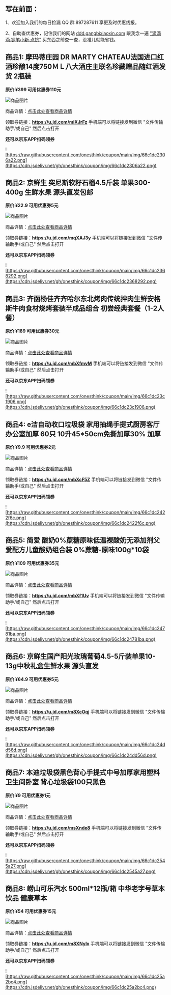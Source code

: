 ## 写在前面：

1、欢迎加入我们的每日捡漏 QQ 群:897287611 享更及时优惠线报。

2、自助查优惠券，记住我们的网站 [ddd.gangbixiaoxin.com](https://ddd.gangbixiaoxin.com) 跟我念一遍 ["滴滴滴.钢笔小新.点抗"](https://ddd.gangbixiaoxin.com) 买东西之前查一查，没准儿就能省钱。

## 商品1: 摩玛蒂庄园 DR MARTY CHATEAU法国进口红酒珍酿14度750ＭＬ八大酒庄主联名珍藏赠品随红酒发货 2瓶装

**原价 ¥399 可用优惠券110元**

![商品图片](http://img14.360buyimg.com/n1/jfs/t1/231887/25/25244/163006/66b821f7F72b8d492/b4fdca9cd2109b4c.jpg)

商品详情：[点击此处查看商品详情](https://union-click.jd.com/jdc?e=1003156031&amp;p=JF8BAdMJK1olXwICUFZYDEwVAV8IGlsVXgUHUV5dCEofAF9MRANLAjZbERscSkAJHTRQRA1CCVkdDwtCWhVLHTdNTwcKBENeCVAfUg8bVip0XQFLHl97KwUYWxZNfDx3XjJrP1FUOlwFVjdSYypNSwRwIA97PSkYblxXDxtxazliPlNAIzc9ajx0YCt-YiNNOWVQEigvUix1Aj1Obz5mK2FYIBcqUEp-YSZsWyxnB2FgHV8bfjJrahhRfAxhJG5gIBciTD9uVT9zfCcTOE5hIjkCViNFZRBxbD9iHWVrLDgqazRXYydociJxPQFiHCI0aBJ8Rxhqcz12FGYHIxYpbjx1YDN_Yit2KWVxFypfXhMnADh9QANcPXVhUUQ6XTZeRRN4aAtLCwoOZF9tC0oXBGYOHF0cWDYyVF5tSSUXBWcAHFwXWzYDZF5bC0kfCm4BG10WXgIyVFZaOJy6u7qCqo6d5NKc3Inkr56ev7uWk2slbQUyVF9cCksTBG4KG2slXQUyV24DZkpEBjgPGVxGM1tJHwcDCUtHbWwIElISWQcEZFxcCUkVM184Th5pG1xcFwckdxBSUDJSZAhqGG98NgkLZklPXRNNex5QDVlnKVckYTxSZV8IKw)

领取券链接：**https://u.jd.com/miXJrFz** 手机端可以将链接发到微信 "文件传输助手/或自己" 然后点击打开

**还可以京东APP扫码领券**

![https://raw.githubusercontent.com/onesthink/coupon/main/img/66c1dc2306a22.png](https://cdn.jsdelivr.net/gh/onesthink/coupon/img/66c1dc2306a22.png)

## 商品2: 京鲜生 突尼斯软籽石榴4.5斤装 单果300-400g 生鲜水果 源头直发包邮

**原价 ¥22.9 可用优惠券5元**

![商品图片](http://img14.360buyimg.com/n1/jfs/t1/2861/19/24982/112748/66bb18e7Ffa7ddf89/9470f23358145abc.jpg)

商品详情：[点击此处查看商品详情](https://union-click.jd.com/jdc?e=1003156031&amp;p=JF8BAZ4JK1olXDYCVV9cCE4QAmgAElglGVlaCgFtUQ5SQi0DBUVOBVlUAwoCFxBCHD1WR0VNGFJeSwcYVBYZQTVMFyFmCU9BIAg7CQxoBxsNGzNFBnhgNFoKciUVeRJJaDpzJFNcHRUtShl3B20fW1dhJHZnIy0-SDwVcwhxeFtXJXNmPTwHdElhYWd6eQIUGXJ3LDs_CTdcYA0AbD9hNQR1JlYkahJFBg9xfzJuPmVcIFwtbj90Vit8byxICH9DFyo4YyBwZBMLYyJhP3JbPxspCi9wdCZjTGtJVVlkCVkeCigfVyhgUjpxXFh5XAELBEcnAl8LGlsSVAAFUldYOHsXA19edVsUXAcHU1deD04nAl8IHVgXVQ8DXV5UDEoVM28AHGvC8L7X3u-IgPLDneffovzA1LrWytZtOHsUM28JGlkVWQEDVl5tOEsUM2w4RTUUDgAAVFtaDCVKSCRRRVsUH2gBVFtaDkwfBF8KGloXXzYyZCQuXAJUdzluGhxqWXIHVDYNUzV1Y2tfYTUXJ3tDJz87cR5JSiR4WQl1WQQyVG4)

领取券链接：**https://u.jd.com/mqXAJ3y** 手机端可以将链接发到微信 "文件传输助手/或自己" 然后点击打开

**还可以京东APP扫码领券**

![https://raw.githubusercontent.com/onesthink/coupon/main/img/66c1dc2368292.png](https://cdn.jsdelivr.net/gh/onesthink/coupon/img/66c1dc2368292.png)

## 商品3: 齐函杨佳齐齐哈尔东北烤肉传统拌肉生鲜安格斯牛肉食材烧烤套装半成品组合 初尝经典套餐（1-2人餐）

**原价 ¥189 可用优惠券30元**

![商品图片](http://img14.360buyimg.com/n1/jfs/t1/3724/13/22858/222721/66b3075cF2d28714b/1529863109634748.jpg)

商品详情：[点击此处查看商品详情](https://union-click.jd.com/jdc?e=1003156031&amp;p=JF8BAa0JK1olXwICUFtcDEgWAl8IGlsVXgcCUFZYC0IUBl9MRANLAjZbERscSkAJHTRQRA1CCVkdDwtCWhVLHTdNTwcKBENeCVAfUg8bUWlIWFJvA2Z5DTtdaBBkVA1NXCBPHGNZOlxfDy8Rai1fcz9iLwdGVDcKAFxXDxtxazliPlNGICc5WD9kVjN8GTtNOWJqEigvVTt1AhNObBBlPmFbPBcqakpEYSZ4Wy1nAH9gHSYbfBRsdRt8eAxhJG5hIy02VD1-ewtzfSdrCllmMToEeABxSwdQbDhyA3EAIDgpayhXdG58D1lgbVpcJjcoTjhcYzJyUFlOGFthAigGex0bD18JK1gUXQELUllbAU4nM28IKxp7XQIGVFhVDUonAl8IHVgXVQ8DXV1dDUoTM28AHGvC8L7X3u-IgPLDneffovzA1LrWytZtOHsUM28JGlkVWQEDVl5tOEsUM2w4RTUUDgABVlkKXCVKSCRRRVkdVGgBV19UD00fBF8KGloXXzYyZAxbSAgeeTFoYAJwXWZZJwk_TQxsWS5tQDUXXwFmUjcfXyNzdB0JX1t8Cg4yVG4)

领取券链接：**https://u.jd.com/mbXfmvM** 手机端可以将链接发到微信 "文件传输助手/或自己" 然后点击打开

**还可以京东APP扫码领券**

![https://raw.githubusercontent.com/onesthink/coupon/main/img/66c1dc23c1906.png](https://cdn.jsdelivr.net/gh/onesthink/coupon/img/66c1dc23c1906.png)

## 商品4: e洁自动收口垃圾袋 家用抽绳手提式厨房客厅办公室加厚 60只 10升45*50cm免撕加厚30% 加厚

**原价 ¥9.9 可用优惠券2元**

![商品图片](http://img14.360buyimg.com/n1/jfs/t1/43332/18/22372/92359/66989032Fe76b2fc8/bac78b54d76fb267.jpg)

商品详情：[点击此处查看商品详情](https://union-click.jd.com/jdc?e=1003156031&amp;p=JF8BAdEJK1olXwICUFhUCUwUCl8IGloTXQcGVllfAE4RAl9MRANLAjZbERscSkAJHTRQRA1CCVkdDwtCWhVLHTdNTwcKBENeCVAfUg8bBD17Qh0WI3lqKj0-STJqQixKEg0TNkRKOlwUWhBFdg5WRw1nPV5eJikYDFxXDxtxaz5hFGVGIychbzxeSi9_RCtNOWVyEj0VVT11ShdOexBmJGFbPBcqQEp1YW5oWyx3AHFgHTobfDlzZxtBaAxhJG5gIwcIVz1-ZwtzfCcTOE5hIjkCViNFZRNqbC99VXJdJDgqQTxVYB1ociJ2XVhiHDkvfyhwRhhQZzh1KVNGIyclbT91YDN_cgF3Kk9xFSpfaBMnQixbZBtVAFlnNw4BXwpkajFxfVNgGwoOZF9tC0oXBGYOHF0cWDYyVF5tSSUXA2wKHF4lXDYCUl1fAEIWCmwKGlwcbQYKU26KpfPCid7dk-LBw47V7fmIgffDnec4K2sWbQYDVVxdDEwWAW84K1sWbQUyCjBcW00fADpYHDVIFk1bClsGUyUUAG4BHFwWVTYAVV9fCnsnM2haaAJTXnh9PCA-awpufi5LWVJDW21AHDBfQRlMURppRQdDL2ZaCCwqTU8nA18)

领取券链接：**https://u.jd.com/mbXcF5Z** 手机端可以将链接发到微信 "文件传输助手/或自己" 然后点击打开

**还可以京东APP扫码领券**

![https://raw.githubusercontent.com/onesthink/coupon/main/img/66c1dc2422f6c.png](https://cdn.jsdelivr.net/gh/onesthink/coupon/img/66c1dc2422f6c.png)

## 商品5: 简爱 酸奶0%蔗糖原味低温裸酸奶无添加剂父爱配方儿童酸奶组合装 0%蔗糖-原味100g*10袋

**原价 ¥109 可用优惠券35元**

![商品图片](http://img14.360buyimg.com/n1/jfs/t1/84302/6/26315/106283/66bd4dc8Fac358060/acc68a736e595524.jpg)

商品详情：[点击此处查看商品详情](https://union-click.jd.com/jdc?e=1003156031&amp;p=JF8BAdsJK1olXwICVlxaC0gXBF8IGlsUWA4BVFxZC0geBV9MRANLAjZbERscSkAJHTRQRA1CCVkdDwtCWhVLHTdNTwcKBENeCVAfUg8bCjhwaF8TLll2PFZafhhyAxpeRTIRP1FSOlwHVTRAfRANYQMUIGQFNApVQVxXDxtxazliLnFdIFwpaD90Vi1-cglNOWVEEj4FUhh1AgdObz5lP2FYNBc-akpHYSZsWy93B1ZgHSYbfElgcxt8aAxhJG5hIwc2SjxuZwlzfCcTOE5hIjkCViNFZRNsbDgVHHB7JDgqbChWYxZwcixPKlhiVi44fzhkRAxxQThhLgZFNAElbD9lYCh8cg13Kk9XCylfaC9sY3sKbk8XKDZWCiomcDFwAAxeSyBuH2Z-Cx8aTSlnD2M4GmsWXAYFXVhaDkISM18IG2tUMwYDVV5aDUgXM244G10WXw4LVVdeDUMSBl8IE1wliqu6gdTs3cOu1_GAzOKyiI--gMDVOHsnAF8IGloXXQIFVVxdOHsXAF8LKwV7XFUFUQpcCht5XiRDQgURFkFsV15ZDkkRAmw4GVoUXwQyZG5UXzNkB2l7RC99VQF0BztdfR1JamtqTAt7X1xfKwkjd05tW251eVx1CQ5LZF5t)

领取券链接：**https://u.jd.com/mbXf1Uv** 手机端可以将链接发到微信 "文件传输助手/或自己" 然后点击打开

**还可以京东APP扫码领券**

![https://raw.githubusercontent.com/onesthink/coupon/main/img/66c1dc24781ba.png](https://cdn.jsdelivr.net/gh/onesthink/coupon/img/66c1dc24781ba.png)

## 商品6: 京鲜生国产阳光玫瑰葡萄4.5-5斤装单果10-13g中秋礼盒生鲜水果 源头直发

**原价 ¥64.9 可用优惠券5元**

![商品图片](http://img14.360buyimg.com/n1/jfs/t1/109754/11/47819/99812/66baf064F2f9b4988/be9306731ae71847.jpg)

商品详情：[点击此处查看商品详情](https://union-click.jd.com/jdc?e=1003156031&amp;p=JF8BAZ4JK1olXDYCVV9dCUgXCmcPH18lGVlaCgFtUQ5SQi0DBUVOBVlUAwoCFxBCHD1WR0VNGFJeSwcYVBYZQTVMFyt-OG1jKwMvWjZHYGYAZDtQKUZ2HCAJbSUVZRtOcCJ3VA5yETcGfktQSjIfW1dhJHZnIz06Sj9uVT98QihWJXNmBzwHaEl0YWd-eQFHGXBnLA0_QRlcYycBSD9mOQRiJlc0ahJkRhtAfCluPmVcICcHYTx0Ayx8byxICH9cDikkeCh0SgtMYyJhP3JbARwqYS9yehxBTGtlNmNrDCE2cyhOBHVOTz9oXV1-PzwLBEcnAl8LGlsSVAAFUldYOHsXA19edVsUXAcHU1deD04nAl8IHVgXVQ8DXV1UC0wSM28AHGvC8L7X3u-IgPLDneffovzA1LrWytZtOHsUM28JGlkVWQEDVl5tOEsUM2w4RTUUDgZVBAlYCCVKSCRRRVJOGWgBV19cAEoRAF8KGloXXzYyZC42bSB2fDJ6SSZFPg8KKz4YfAtjSxFcfjUXO3JEPyc_AUNnRgZTbVtSFFsyVG4)

领取券链接：**https://u.jd.com/m8XcOqj** 手机端可以将链接发到微信 "文件传输助手/或自己" 然后点击打开

**还可以京东APP扫码领券**

![https://raw.githubusercontent.com/onesthink/coupon/main/img/66c1dc24dd56d.png](https://cdn.jsdelivr.net/gh/onesthink/coupon/img/66c1dc24dd56d.png)

## 商品7: 本迪垃圾袋黑色背心手提式中号加厚家用塑料卫生间卧室 背心垃圾袋100只黑色

**原价 ¥9 可用优惠券1元**

![商品图片](http://img14.360buyimg.com/n1/jfs/t1/236861/32/23761/124101/66b4ceceFfdf47732/4affc7d8509b0d9f.png)

商品详情：[点击此处查看商品详情](https://union-click.jd.com/jdc?e=1003156031&amp;p=JF8BAdsJK1olXwICVV9UD0weBF8IGlsUVA4FVlxcDEIRAF9MRANLAjZbERscSkAJHTRQRA1CCVkdDwtCWhVLHTdNTwcKBENeCVAfUg8bCx1PbzxmFW5kUScOeENzRDlVSzBvIHtFOlw1bEhlYjdpRiFHJmJRNgkoYVxXDxtxazliLgZdI1whaDxkcDN_RCNNOWUDEig_Uit1Ah9OeC5mL2FbVRc-QEtgYW50Wy9dB1ZgHQwbazJzahZ7ZAxhJG5gIz02VzxIaw1zfCcTOE5hIjkCViNFZRNbewF9VXBrMy4kbCsQdDBocixhKQ50LSYNa0pCXQ9XQTJ1KVNDIywqfj91YCh8YjNwKU9hCioCWitsY3sKbk8XKDZ7KQwJayNUCg1oHCdWFnlZEVoBDAN3D2M4GmsWXAYFXVhaDkISM18IG2tUMwYAXVZYCUIXM244G10WXw4LVVdfCU4WAF8IE1wliqu6gdTs3cOu1_GAzOKyiI--gMDVOHsnAF8IGloXXQIFVVxdOHsXAF8LKwV7XFUFUVddCU55XiRDQgVFW1NsV15aC0gfBW84GVoUXwQyZG5VegxjZBxAcz0QJFVyXDoaXhZHaBV1Zhx7X25mVyw8UCpKeT1zfwh3CnNrZF5t)

领取券链接：**https://u.jd.com/msXnde8** 手机端可以将链接发到微信 "文件传输助手/或自己" 然后点击打开

**还可以京东APP扫码领券**

![https://raw.githubusercontent.com/onesthink/coupon/main/img/66c1dc2545a27.png](https://cdn.jsdelivr.net/gh/onesthink/coupon/img/66c1dc2545a27.png)

## 商品8: 崂山可乐汽水 500ml*12瓶/箱 中华老字号草本饮品 健康草本

**原价 ¥54 可用优惠券15元**

![商品图片](http://img14.360buyimg.com/n1/jfs/t1/246303/12/15947/132422/66a1bea8Fcbaa9a53/308bfdaca552a7ac.jpg)

商品详情：[点击此处查看商品详情](https://union-click.jd.com/jdc?e=1003156031&amp;p=JF8BAdsJK1olXwICVl5bCEIfB18IGlsVXAEKXVlaCUIeBl9MRANLAjZbERscSkAJHTRQRA1CCVkdDwtCWhVLHTdNTwcKBENeCVAfUg8bZw9ubwQWIAFaIwYdfBlSABxwcB1SAE9YOlxcABZ3RQ9hQSdLI2IBFllafVxXDxtxazliPmFcIicLbz9OZDN-cjtNOWJ-EikFUit1AhNOeD5mL2FbKBcqQEpHYSZwWy1nAHBgHV8bayJrZA9raAxhJG5hIwc2Vj9IWQtzfCcTOE5hIjkCViNFZRB7eyhtWnFaMy0-QQJIdA1wcixhIQ50PS0qfzhsQBgKTihhFHFCIDc9Wz9lYCh8cjNxKXVXCygkYChsY3sKbk8XKDZ-NBkEch4NVw1WZT5OJHpiKRhHCx1nD2M4GmsWXAYFXVhaDkISM18IG2tUMwYHVFleAU8VM244G10WXw4LVVdfCkkVBl8IE1wliqu6gdTs3cOu1_GAzOKyiI--gMDVOHsnAF8IGloXXQIFVVxdOHsXAF8LKwV7XFUEVwoODE55XiRDQgVHC1hsV11cAU8TA2w4GVoUXwQyZG45aC1jXGx1HANiBUZ2BhteezN8RShVUgF7XwcKCT4baCJNfzF2f1hXWgF3ZF5t)

领取券链接：**https://u.jd.com/m8XNylx** 手机端可以将链接发到微信 "文件传输助手/或自己" 然后点击打开

**还可以京东APP扫码领券**

![https://raw.githubusercontent.com/onesthink/coupon/main/img/66c1dc25a2bc4.png](https://cdn.jsdelivr.net/gh/onesthink/coupon/img/66c1dc25a2bc4.png)

